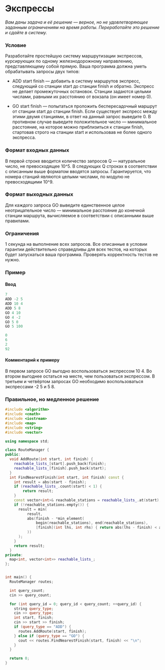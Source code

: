 #  Экспрессы
*Вам даны задача и её решение — верное, но не удовлетворяющее заданным ограничениям на время работы. Переработайте это решение и сдайте в систему.*
### Условие
Разработайте простейшую систему маршрутизации экспрессов, курсирующих по одному железнодорожному направлению, представляющему собой прямую. Ваша программа должна уметь обрабатывать запросы двух типов:

 - ADD start finish — добавить в систему маршрутов экспресс, следующий со станции start до станции finish и обратно. Экспресс не делает промежуточных остановок. Станции задаются целыми числами, равными их расстоянию от вокзала (он имеет номер 0).

 - GO start finish — попытаться проложить беспересадочный маршрут от станции start до станции finish. Если существует экспресс между этими двумя станциями, в ответ на данный запрос выведите 0. В противном случае выведите положительное число — минимальное расстояние, на которое можно приблизиться к станции finish, стартовав строго на станции start и использовав не более одного экспресса.

### Формат входных данных
В первой строке вводится количество запросов Q — натуральное число, не превосходящее 10^5. В следующих Q строках в соответствии с описанным выше форматом вводятся запросы. Гарантируется, что номера станций являются целыми числами, по модулю не превосходящими 10^9.

### Формат выходных данных
Для каждого запроса GO выведите единственное целое неотрицательное число — минимальное расстояние до конечной станции маршрута, вычисляемое в соответствии с описанными выше правилами.
### Ограничения 
1 секунда на выполнение всех запросов. Все описанные в условии гарантии действительно справедливы для всех тестов, на которых будет запускаться ваша программа. Проверять корректность тестов не нужно.

### Пример
#### Ввод 
```c++ 
7
ADD -2 5
ADD 10 4
ADD 5 8
GO 4 10
GO 4 -2
GO 5 0
GO 5 100

```
```c++
0
6
2
92

```
#### Комментарий к примеру
В первом запросе GO выгодно воспользоваться экспрессом 10 4. Во втором выгоднее остаться на месте, чем пользоваться экспрессом. В третьем и четвёртом запросах GO необходимо воспользоваться экспрессами -2 5 и 5 8.

### Правильное, но медленное решение
```c++
#include <algorithm>
#include <cmath>
#include <iostream>
#include <map>
#include <string>
#include <vector>

using namespace std;

class RouteManager {
public:
  void AddRoute(int start, int finish) {
    reachable_lists_[start].push_back(finish);
    reachable_lists_[finish].push_back(start);
  }
  int FindNearestFinish(int start, int finish) const {
    int result = abs(start - finish);
    if (reachable_lists_.count(start) < 1) {
        return result;
    }
    const vector<int>& reachable_stations = reachable_lists_.at(start);
    if (!reachable_stations.empty()) {
      result = min(
          result,
          abs(finish - *min_element(
              begin(reachable_stations), end(reachable_stations),
              [finish](int lhs, int rhs) { return abs(lhs - finish) < abs(rhs - finish); }
          ))
      );
    }
    return result;
  }
private:
  map<int, vector<int>> reachable_lists_;
};


int main() {
  RouteManager routes;

  int query_count;
  cin >> query_count;

  for (int query_id = 0; query_id < query_count; ++query_id) {
    string query_type;
    cin >> query_type;
    int start, finish;
    cin >> start >> finish;
    if (query_type == "ADD") {
      routes.AddRoute(start, finish);
    } else if (query_type == "GO") {
      cout << routes.FindNearestFinish(start, finish) << "\n";
    }
  }

  return 0;
}
```
